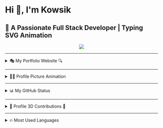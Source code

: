 # Hi 👋, I'm Kowsik

## 🚀 A Passionate Full Stack Developer | Typing SVG Animation
<p align="center">
  <img src="https://readme-typing-svg.herokuapp.com?font=Ubuntu&color=%2336BCF7&center=true&vCenter=true&lines=Full+Stack+Developer;MERN+Stack+Enthusiast;Passionate+Coder" />
</p>

---

<details>
  <summary>🎭 My Portfolio Website 🔍</summary>
  <p align="center">
    <a href="https://yourportfolio.com">
      <img src="https://img.shields.io/badge/Portfolio-Click%20Here-orange?style=for-the-badge" />
    </a>
  </p>
</details>

---

<details>
  <summary>👨‍💻 Profile Picture Animation</summary>
  <p align="center">
    <img src="./ppimage.gif" width="240px" height="180px" />
  </p>
</details>

---

<details>
  <summary>📊 My GitHub Status</summary>
  <p align="center">
    <img src="https://github-readme-stats.vercel.app/api?username=pazindushane&show_icons=true&theme=radical" />
  </p>
  <p align="center">
    <img src="https://github-readme-stats.vercel.app/api/top-langs/?username=pazindushane&layout=compact&theme=radical" />
  </p>
</details>

---

<details>
  <summary>🌟 Profile 3D Contributions 🔰</summary>
  <p align="center">
    <img src="./profile-night-rainbow.svg" width="100%" />
  </p>
</details>

---

<details>
  <summary>🔥 Most Used Languages</summary>

